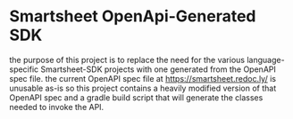 # Smartsheet OpenApi-Generated SDK
the purpose of this project is to replace the need for the various language-specific Smartsheet-SDK projects with one
generated from the OpenAPI spec file.  the current OpenAPI spec file at https://smartsheet.redoc.ly/ is unusable as-is
so this project contains a heavily modified version of that OpenAPI spec and a gradle build script that will generate
the classes needed to invoke the API.